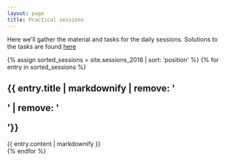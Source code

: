 ```yaml
---
layout: page
title: Practical sessions
---
```


Here we'll gather the material and tasks for the daily sessions. 
Solutions to the tasks are found [here](https://github.com/chrisfroe/readdy-workshop-2018-session-notebooks)

{% assign sorted_sessions = site.sessions_2018 | sort: 'position' %}
{% for entry in sorted_sessions %}
<section id="{{ entry.sectionName }}">
<h1>{{ entry.title | markdownify | remove: '<p>' | remove: '</p>'}}</h1>
{{ entry.content | markdownify }}
</section>
{% endfor %}